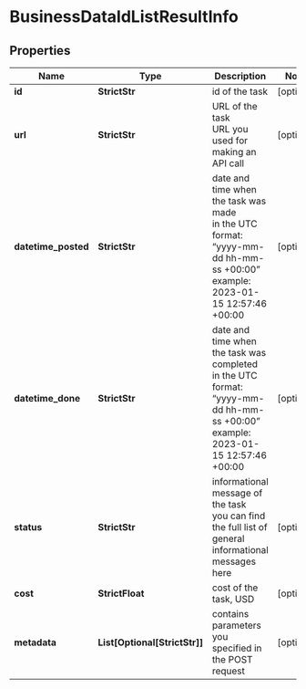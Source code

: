 # BusinessDataIdListResultInfo


## Properties

| Name | Type | Description | Notes |
|------------ | ------------- | ------------- | -------------|
**id** | **StrictStr** | id of the task |[optional]|
**url** | **StrictStr** | URL of the task<br>URL you used for making an API call |[optional]|
**datetime_posted** | **StrictStr** | date and time when the task was made<br>in the UTC format: “yyyy-mm-dd hh-mm-ss +00:00”<br>example:<br>2023-01-15 12:57:46 +00:00 |[optional]|
**datetime_done** | **StrictStr** | date and time when the task was completed<br>in the UTC format: “yyyy-mm-dd hh-mm-ss +00:00”<br>example:<br>2023-01-15 12:57:46 +00:00 |[optional]|
**status** | **StrictStr** | informational message of the task<br>you can find the full list of general informational messages here |[optional]|
**cost** | **StrictFloat** | cost of the task, USD |[optional]|
**metadata** | **List[Optional[StrictStr]]** | contains parameters you specified in the POST request |[optional]|